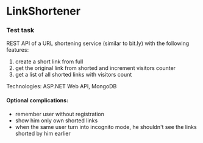 # LinkShortener

### Test task

REST API of a URL shortening service (similar to bit.ly) with the following features:
1) create a short link from full
2) get the original link from shorted and increment visitors counter
3) get a list of all shorted links with visitors count
 
Technologies: ASP.NET Web API, MongoDB
 
#### Optional complications:
* remember user without registration
* show him only own shorted links
* when the same user turn into incognito mode, he shouldn't see the links shorted by him earlier
